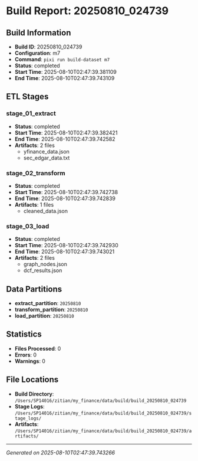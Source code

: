 # Build Report: 20250810_024739

## Build Information

- **Build ID**: 20250810_024739
- **Configuration**: m7
- **Command**: `pixi run build-dataset m7`
- **Status**: completed
- **Start Time**: 2025-08-10T02:47:39.381109
- **End Time**: 2025-08-10T02:47:39.743109

## ETL Stages

### stage_01_extract

- **Status**: completed
- **Start Time**: 2025-08-10T02:47:39.382421
- **End Time**: 2025-08-10T02:47:39.742582
- **Artifacts**: 2 files
  - yfinance_data.json
  - sec_edgar_data.txt

### stage_02_transform

- **Status**: completed
- **Start Time**: 2025-08-10T02:47:39.742738
- **End Time**: 2025-08-10T02:47:39.742839
- **Artifacts**: 1 files
  - cleaned_data.json

### stage_03_load

- **Status**: completed
- **Start Time**: 2025-08-10T02:47:39.742930
- **End Time**: 2025-08-10T02:47:39.743021
- **Artifacts**: 2 files
  - graph_nodes.json
  - dcf_results.json

## Data Partitions

- **extract_partition**: `20250810`
- **transform_partition**: `20250810`
- **load_partition**: `20250810`

## Statistics

- **Files Processed**: 0
- **Errors**: 0
- **Warnings**: 0

## File Locations

- **Build Directory**: `/Users/SP14016/zitian/my_finance/data/build/build_20250810_024739`
- **Stage Logs**: `/Users/SP14016/zitian/my_finance/data/build/build_20250810_024739/stage_logs/`
- **Artifacts**: `/Users/SP14016/zitian/my_finance/data/build/build_20250810_024739/artifacts/`

---
*Generated on 2025-08-10T02:47:39.743266*
